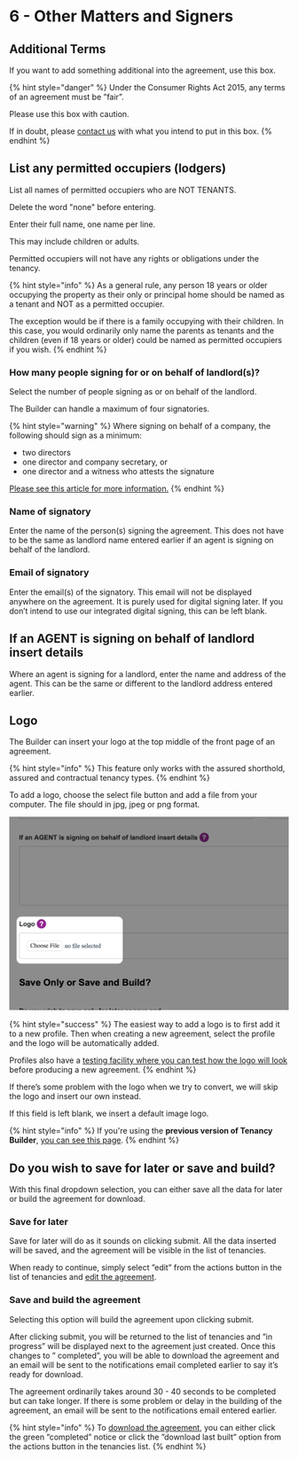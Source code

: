 # 6 - Other Matters and Signers

## Additional Terms

If you want to add something additional into the agreement, use this box.

{% hint style="danger" %}
Under the Consumer Rights Act 2015, any terms of an agreement must be ”fair”.

Please use this box with caution.

If in doubt, please [contact us](https://www.landlordsguild.com/about-us/contact\_us/) with what you intend to put in this box.
{% endhint %}

## List any permitted occupiers (lodgers)

List all names of permitted occupiers who are NOT TENANTS.&#x20;

Delete the word "none" before entering.&#x20;

Enter their full name, one name per line.&#x20;

This may include children or adults.&#x20;

Permitted occupiers will not have any rights or obligations under the tenancy.

{% hint style="info" %}
As a general rule, any person 18 years or older occupying the property as their only or principal home should be named as a tenant and NOT as a permitted occupier.

The exception would be if there is a family occupying with their children. In this case, you would ordinarily only name the parents as tenants and the children (even if 18 years or older) could be named as permitted occupiers if you wish.
{% endhint %}



### How many people signing for or on behalf of landlord(s)?

Select the number of people signing as or on behalf of the landlord.

The Builder can handle a maximum of four signatories.

{% hint style="warning" %}
Where signing on behalf of a company, the following should sign as a minimum:

* two directors
* one director and company secretary, or
* one director and a witness who attests the signature

[Please see this article for more information.](https://www.landlordsguild.com/how-to-sign-notices-and-other-section-8-pitfalls/)
{% endhint %}

### Name of signatory

Enter the name of the person(s) signing the agreement. This does not have to be the same as landlord name entered earlier if an agent is signing on behalf of the landlord.

### Email of signatory

Enter the email(s) of the signatory. This email will not be displayed anywhere on the agreement. It is purely used for digital signing later. If you don’t intend to use our integrated digital signing, this can be left blank.

## If an AGENT is signing on behalf of landlord insert details

Where an agent is signing for a landlord, enter the name and address of the agent. This can be the same or different to the landlord address entered earlier.

## Logo

The Builder can insert your logo at the top middle of the front page of an agreement.&#x20;

{% hint style="info" %}
This feature only works with the assured shorthold, assured and contractual tenancy types.
{% endhint %}

To add a logo, choose the select file button and add a file from your computer. The file should in jpg, jpeg or png format.

![](<../.gitbook/assets/CleanShot 2021-05-17 at 09.08.34@2x.png>)

{% hint style="success" %}
The easiest way to add a logo is to first add it to a new profile. Then when creating a new agreement, select the profile and the logo will be automatically added.

Profiles also have a [testing facility where you can test how the logo will look](https://help.landlordsguild.com/profiles/create-a-profile#testing-logo) before producing a new agreement.
{% endhint %}

If there’s some problem with the logo when we try to convert, we will skip the logo and insert our own instead.

If this field is left blank, we insert a default image logo.

{% hint style="info" %}
If you're using the **previous version of Tenancy Builder**,  [you can see this page](https://www.landlordsguild.com/admin-tech-support/how-to-add-a-logo-to-the-builder/).
{% endhint %}

## Do you wish to save for later or save and build?

With this final dropdown selection, you can either save all the data for later or build the agreement for download.

### Save for later

Save for later will do as it sounds on clicking submit. All the data inserted will be saved, and the agreement will be visible in the list of tenancies.

When ready to continue, simply select ”edit” from the actions button in the list of tenancies and [edit the agreement](../edit-an-agreement.md).

### Save and build the agreement

Selecting this option will build the agreement upon clicking submit.

After clicking submit, you will be returned to the list of tenancies and ”in progress” will be displayed next to the agreement just created. Once this changes to ” completed”, you will be able to download the agreement and an email will be sent to the notifications email completed earlier to say it’s ready for download.

The agreement ordinarily takes around 30 - 40 seconds to be completed but can take longer. If there is some problem or delay in the building of the agreement, an email will be sent to the notifications email entered earlier.

{% hint style="info" %}
To [download the agreement](../download-an-agreement.md), you can either click the green ”completed” notice or click the ”download last built” option from the actions button in the tenancies list.
{% endhint %}

